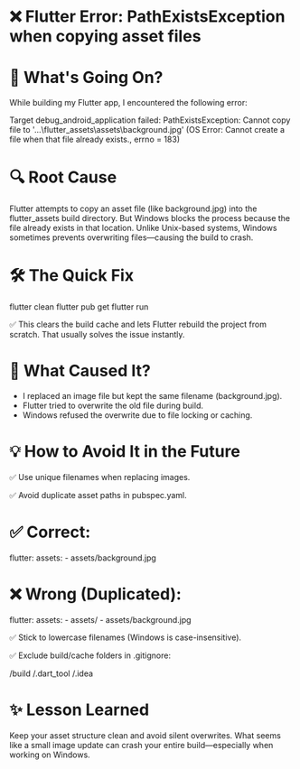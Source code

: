 # ❌ Flutter Error: PathExistsException when copying asset files

# 🧠 What's Going On?
While building my Flutter app, I encountered the following error:

Target debug_android_application failed: 
PathExistsException: Cannot copy file to '...\flutter_assets\assets\background.jpg' 
(OS Error: Cannot create a file when that file already exists., errno = 183)

# 🔍 Root Cause
Flutter attempts to copy an asset file (like background.jpg) into the flutter_assets build directory.
But Windows blocks the process because the file already exists in that location.
Unlike Unix-based systems, Windows sometimes prevents overwriting files—causing the build to crash.

# 🛠️ The Quick Fix
flutter clean
flutter pub get
flutter run

✅ This clears the build cache and lets Flutter rebuild the project from scratch. That usually solves the issue instantly.

# 📌 What Caused It?
- I replaced an image file but kept the same filename (background.jpg).
- Flutter tried to overwrite the old file during build.
- Windows refused the overwrite due to file locking or caching.

# 💡 How to Avoid It in the Future
✅ Use unique filenames when replacing images.

✅ Avoid duplicate asset paths in pubspec.yaml.

# ✅ Correct:
flutter:
  assets:
    - assets/background.jpg

# ❌ Wrong (Duplicated):
flutter:
  assets:
    - assets/
    - assets/background.jpg

✅ Stick to lowercase filenames (Windows is case-insensitive).

✅ Exclude build/cache folders in .gitignore:

/build
/.dart_tool
/.idea

# ✨ Lesson Learned
Keep your asset structure clean and avoid silent overwrites.
What seems like a small image update can crash your entire build—especially when working on Windows.


